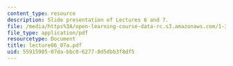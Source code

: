 ```yaml
---
content_type: resource
description: Slide presentation of Lectures 6 and 7.
file: /media/https%3A/open-learning-course-data-rc.s3.amazonaws.com/1-34-waste-containment-and-remediation-technology-spring-2004/5591590507dabbc062770d5dbb3f8df5_lecture06_07a.pdf
file_type: application/pdf
resourcetype: Document
title: lecture06_07a.pdf
uid: 55915905-07da-bbc0-6277-0d5dbb3f8df5
---
```

